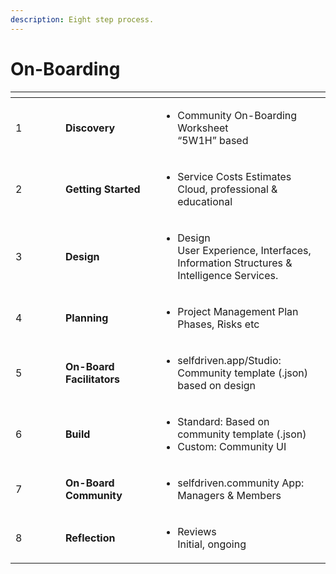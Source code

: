 ```yaml
---
description: Eight step process.
---
```


# On-Boarding

<table data-header-hidden><thead><tr><th width="64"></th><th width="136"></th><th></th></tr></thead><tbody><tr><td>1</td><td><strong>Discovery</strong></td><td><ul><li>Community On-Boarding Worksheet<br>“5W1H” based</li></ul></td></tr><tr><td>2</td><td><strong>Getting Started</strong></td><td><ul><li>Service Costs Estimates<br>Cloud, professional &#x26; educational</li></ul></td></tr><tr><td>3</td><td><strong>Design</strong></td><td><ul><li>Design<br>User Experience, Interfaces, Information Structures &#x26; Intelligence Services.</li></ul></td></tr><tr><td>4</td><td><strong>Planning</strong></td><td><ul><li>Project Management Plan<br>Phases, Risks etc</li></ul></td></tr><tr><td>5</td><td><strong>On-Board Facilitators</strong></td><td><ul><li>selfdriven.app/Studio:<br>Community template (.json) based on design</li></ul></td></tr><tr><td>6</td><td><strong>Build</strong></td><td><ul><li>Standard: Based on community template (.json)</li><li>Custom: Community UI</li></ul></td></tr><tr><td>7</td><td><strong>On-Board Community</strong></td><td><ul><li>selfdriven.community App:<br>Managers &#x26; Members</li></ul></td></tr><tr><td>8</td><td><strong>Reflection</strong></td><td><ul><li>Reviews<br>Initial, ongoing</li></ul></td></tr></tbody></table>
